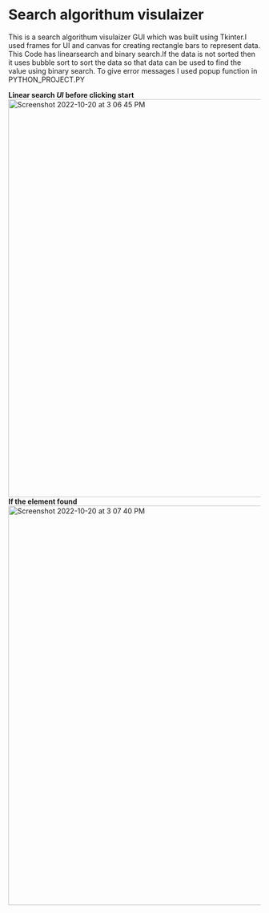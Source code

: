 # Search algorithum visulaizer

This is a search algorithum visulaizer GUI which was built using Tkinter.I used frames for UI and canvas for creating rectangle bars to represent data.
This Code has linearsearch and binary search.If the data is not sorted then it uses bubble sort to sort the data so that data can be used to find the value using binary search.
To give error messages I used popup function in PYTHON_PROJECT.PY

**Linear search _UI_ before clicking start**
<img width="795" alt="Screenshot 2022-10-20 at 3 06 45 PM" src="https://user-images.githubusercontent.com/96576837/196913857-431d1a88-83cf-4e98-a473-5a5d17524baa.png">
**If the __element found__**
<img width="798" alt="Screenshot 2022-10-20 at 3 07 40 PM" src="https://user-images.githubusercontent.com/96576837/196916076-6d558d41-0527-4515-9a69-a751b33065da.png">
